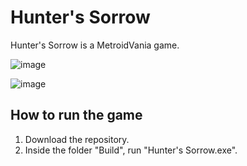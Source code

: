 # Hunter's Sorrow

Hunter's Sorrow is a MetroidVania game.

![image](https://user-images.githubusercontent.com/60987105/187092782-2b106ec6-269d-44eb-99a8-bcf421d0c2e3.png)



![image](https://user-images.githubusercontent.com/60987105/187092748-22e86ce9-284a-40c6-9689-a555f5dc8261.png)

## How to run the game
1) Download the repository.
2) Inside the folder "Build", run "Hunter's Sorrow.exe".
